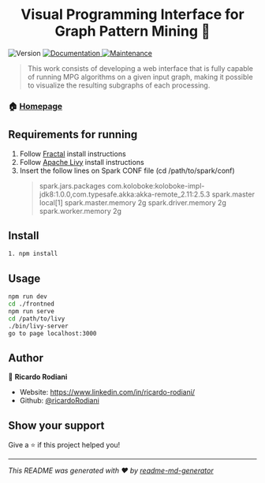 <h1 align="center">Visual Programming Interface for Graph Pattern Mining 👋</h1>
<p>
  <img alt="Version" src="https://img.shields.io/badge/version-1.0.0-blue.svg?cacheSeconds=2592000" />
  <a href="https://github.com/ricardoRodiani/vpl-fractal#readme" target="_blank">
    <img alt="Documentation" src="https://img.shields.io/badge/documentation-yes-brightgreen.svg" />
  </a>
  <a href="https://github.com/ricardoRodiani/vpl-fractal/graphs/commit-activity" target="_blank">
    <img alt="Maintenance" src="https://img.shields.io/badge/Maintained%3F-yes-green.svg" />
  </a>
</p>

> This work consists of developing a web interface that is fully capable of running MPG algorithms on a given input graph, making it possible to visualize the resulting subgraphs of each processing.

### 🏠 [Homepage](https://github.com/ricardoRodiani/vpl-fractal#readme)

## Requirements for running

1. Follow [Fractal](https://github.com/dccspeed/fractal/tree/vd_visualprog_experimental) install instructions
2. Follow [Apache Livy](https://livy.apache.org/get-started/) install instructions
3. Insert the follow lines on Spark CONF file (cd /path/to/spark/conf)
   > spark.jars.packages com.koloboke:koloboke-impl-jdk8:1.0.0,com.typesafe.akka:akka-remote_2.11:2.5.3
   > spark.master local[1]
   > spark.master.memory 2g
   > spark.driver.memory 2g
   > spark.worker.memory 2g

## Install

```sh
1. npm install
```

## Usage

```sh
npm run dev
cd ./frontned
npm run serve
cd /path/to/livy
./bin/livy-server
go to page localhost:3000
```

## Author

👤 **Ricardo Rodiani**

- Website: https://www.linkedin.com/in/ricardo-rodiani/
- Github: [@ricardoRodiani](https://github.com/ricardoRodiani)

## Show your support

Give a ⭐️ if this project helped you!

---

_This README was generated with ❤️ by [readme-md-generator](https://github.com/kefranabg/readme-md-generator)_
